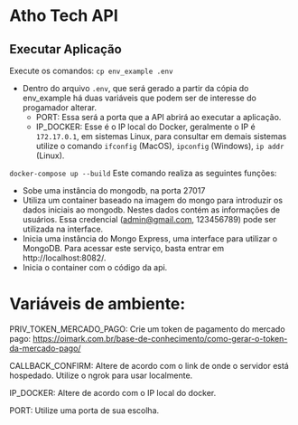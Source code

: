# Atho Tech API

## Executar Aplicação
Execute os comandos:
`cp env_example .env`
- Dentro do arquivo `.env`, que será gerado a partir da cópia do env_example há duas variáveis que podem ser de interesse do progamador alterar.
  - PORT: Essa será a porta que a API abrirá ao executar a aplicação.
  - IP_DOCKER: Esse é o IP local do Docker, geralmente o IP é `172.17.0.1`, em sistemas Linux, para consultar em demais sistemas utilize o comando `ifconfig` (MacOS), `ipconfig` (Windows), `ip addr` (Linux).

`docker-compose up --build`
Este comando realiza as seguintes funções:
- Sobe uma instância do mongodb, na porta 27017
- Utiliza um container baseado na imagem do mongo para introduzir os dados iniciais ao mongodb. Nestes dados contém as informações de usuários. Essa credencial (admin@gmail.com, 123456789) pode ser utilizada na interface.
- Inicia uma instância do Mongo Express, uma interface para utilizar o MongoDB. Para acessar este serviço, basta entrar em http://localhost:8082/.
- Inicia o container com o código da api.

# Variáveis de ambiente:
PRIV_TOKEN_MERCADO_PAGO: Crie um token de pagamento do mercado pago: https://oimark.com.br/base-de-conhecimento/como-gerar-o-token-da-mercado-pago/

CALLBACK_CONFIRM: Altere de acordo com o link de onde o servidor está hospedado. Utilize o ngrok para usar localmente.

IP_DOCKER: Altere de acordo com o IP local do docker.

PORT: Utilize uma porta de sua escolha.
